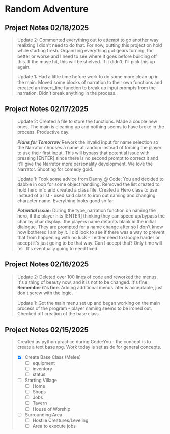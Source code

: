 # **Random Adventure**

## Project Notes 02/18/2025

> Update 2: Commented everything out to attempt to go another way
> realizing I didn't need to do that. For now, putting this project
> on hold while starting fresh. Organizing everything got gears 
> turning, for better or worse and I need to see where it goes
> before building off this. If the muse hit, this will be shelved.
> If it didn't, I'll pick this up again. 
>
> Update 1: Had a little time before work to do some more clean up in the main.
> Moved some blocks of narration to their own functions and created an
> insert_line function to break up input prompts from the narration.
> Didn't break anything in the process. 

## Project Notes 02/17/2025

> Update 2: Created a file to store the functions. Made a couple new
> ones. The main is cleaning up and nothing seems to have broke in
> the process. Productive day.
> 
> ***Plans for Tomorrow*** Rework the invalid input for name selection
> so the Narrator chooses a name at random instead of forcing the player
> to use their first input. This will bypass that potential issue with
> pressing [ENTER] since there is no second prompt to correct it and
> it'll give the Narrator more personality development. We love the
> Narrator. Shooting for comedy gold.
>
> Update 1: Took some advice from Danny @ Code: You and decided to
> dabble in oop for some object handling. Removed the list
> created to hold hero info and created a class file. Created
> a Hero class to use instead of a list - used said class to 
> iron out naming and changing character name. Everything looks
> good so far.  
> 
> ***Potential Issue:*** During the type_narration function on naming the
> hero, if the player hits [ENTER] thinking they can speed up/bypass
> the char by char display...the players name defaults blank in the
> initial dialogue. They are prompted for a name change after so I 
> don't know how bothered I am by it.  I did look to see if there was
> a way to prevent that from happening with no luck - I either need to
> Google harder or accept it's just going to be that way. Can I accept that?
> Only time will tell. It's eventually going to need fixed.

## Project Notes 02/16/2025
> Update 2: Deleted over 100 lines of code and reworked
> the menus.  It's a thing of beauty now, and it is not to be
> changed. It's fine. **Remember it's fine**. Adding additional
> menus later is acceptable, just don't screw with the logic.
> 
> Update 1: Got the main menu set up and began working on
> the main process of the program - player naming
> seems to be ironed out. Checked off creation of
> the base class.

## Project Notes 02/15/2025
> Created as python practice during Code:You -
> the concept is to create a text base rpg. Work 
> today is set aside for general concepts. 
>- [x] Create Base Class (Melee)
>   - [ ] equipment
>   - [ ] inventory
>   - [ ] status
>- [ ] Starting Village
>   - [ ] Home
>   - [ ] Shops
>   - [ ] Jobs
>   - [ ] Tavern
>   - [ ] House of Worship
>- [ ] Surrounding Area
>   - [ ] Hostile Creatures/Leveling
>   - [ ] Area to execute jobs
